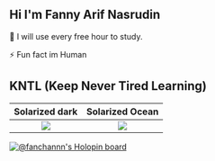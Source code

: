 
## Hi I'm Fanny Arif Nasrudin

🧠 I will use every free hour to study. 

⚡️ Fun fact im Human

## KNTL (Keep Never Tired Learning)
Solarized dark             |  Solarized Ocean
:-------------------------:|:-------------------------:
![]("https://github-readme-stats.vercel.app/api?username=fanchann&theme=radical)  |  ![](https://github-readme-stats.vercel.app/api/top-langs/?username=fanchann&theme=radical)
[![@fanchannn's Holopin board](https://holopin.io/api/user/board?user=fanchannn)](https://holopin.io/@fanchannn)
